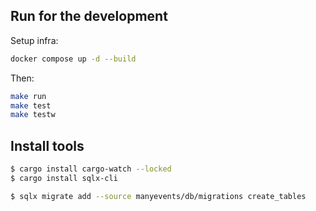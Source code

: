 ## Run for the development

Setup infra:

```bash
docker compose up -d --build
```

Then:

```bash
make run
make test
make testw
```

## Install tools

```bash
$ cargo install cargo-watch --locked
$ cargo install sqlx-cli
```


```bash
$ sqlx migrate add --source manyevents/db/migrations create_tables
```